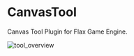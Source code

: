 # CanvasTool
 Canvas Tool Plugin for Flax Game Engine.

![tool_overview](https://github.com/icecold328/CanvasTool/assets/40842522/0ade5fcd-5572-4297-92f3-7cabbe8d78dc)
